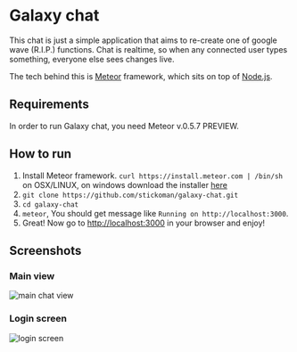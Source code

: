 Galaxy chat
===========

This chat is just a simple application that aims to re-create one of google wave (R.I.P.) functions. Chat is realtime, so when any connected user types something, everyone else sees changes live.

The tech behind this is [Meteor](http://www.meteor.com) framework, which sits on top of [Node.js](http://www.nodejs.org).

Requirements
------------

In order to run Galaxy chat, you need Meteor v.0.5.7 PREVIEW.

How to run
----------

1. Install Meteor framework. `curl https://install.meteor.com | /bin/sh` on OSX/LINUX, on windows download the installer [here](http://win.meteor.com)
2. `git clone https://github.com/stickoman/galaxy-chat.git`
3. `cd galaxy-chat`
4. `meteor`, You should get message like `Running on http://localhost:3000`.
5. Great! Now go to [http://localhost:3000](http://localhost:3000) in your browser and enjoy!

Screenshots
-----------


### Main view ###

![main chat view](http://i.imgur.com/6WFFSNi.gif)

### Login screen ###

![login screen](http://i.imgur.com/rR96owA.gif)